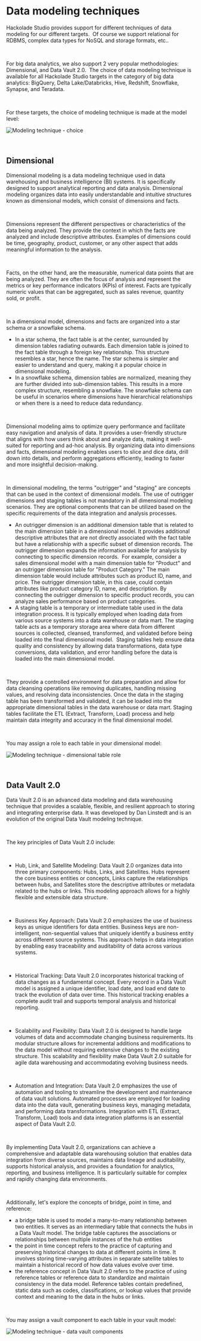 # Data modeling techniques

Hackolade Studio provides support for different techniques of data modeling for our different targets.&nbsp; Of course we support relational for RDBMS, complex data types for NoSQL and storage formats, etc.. &nbsp;

&nbsp;

For big data analytics, we also support 2 very popular methodologies: Dimensional, and Data Vault 2.0.&nbsp; The choice of data modeling technique is available for all Hackolade Studio targets in the category of big data analytics: BigQuery, Delta Lake/Databricks, Hive, Redshift, Snowflake, Synapse, and Teradata.

&nbsp;

For these targets, the choice of modeling technique is made at the model level:

![Modeling technique - choice](<lib/Modeling%20technique%20-%20choice.png>)

&nbsp;

## Dimensional

Dimensional modeling is a data modeling technique used in data warehousing and business intelligence (BI) systems. It is specifically designed to support analytical reporting and data analysis. Dimensional modeling organizes data into easily understandable and intuitive structures known as dimensional models, which consist of dimensions and facts.

&nbsp;

Dimensions represent the different perspectives or characteristics of the data being analyzed. They provide the context in which the facts are analyzed and include descriptive attributes. Examples of dimensions could be time, geography, product, customer, or any other aspect that adds meaningful information to the analysis.

&nbsp;

Facts, on the other hand, are the measurable, numerical data points that are being analyzed. They are often the focus of analysis and represent the metrics or key performance indicators (KPIs) of interest. Facts are typically numeric values that can be aggregated, such as sales revenue, quantity sold, or profit.

&nbsp;

In a dimensional model, dimensions and facts are organized into a star schema or a snowflake schema.&nbsp;

* In a star schema, the fact table is at the center, surrounded by dimension tables radiating outwards. Each dimension table is joined to the fact table through a foreign key relationship. This structure resembles a star, hence the name. The star schema is simpler and easier to understand and query, making it a popular choice in dimensional modeling.
* In a snowflake schema, dimension tables are normalized, meaning they are further divided into sub-dimension tables. This results in a more complex structure, resembling a snowflake. The snowflake schema can be useful in scenarios where dimensions have hierarchical relationships or when there is a need to reduce data redundancy.

&nbsp;

Dimensional modeling aims to optimize query performance and facilitate easy navigation and analysis of data. It provides a user-friendly structure that aligns with how users think about and analyze data, making it well-suited for reporting and ad-hoc analysis. By organizing data into dimensions and facts, dimensional modeling enables users to slice and dice data, drill down into details, and perform aggregations efficiently, leading to faster and more insightful decision-making.

&nbsp;

In dimensional modeling, the terms "outrigger" and "staging" are concepts that can be used in the context of dimensional models. The use of outrigger dimensions and staging tables is not mandatory in all dimensional modeling scenarios. They are optional components that can be utilized based on the specific requirements of the data integration and analysis processes.

* An outrigger dimension is an additional dimension table that is related to the main dimension table in a dimensional model. It provides additional descriptive attributes that are not directly associated with the fact table but have a relationship with a specific subset of dimension records. The outrigger dimension expands the information available for analysis by connecting to specific dimension records.&nbsp; For example, consider a sales dimensional model with a main dimension table for "Product" and an outrigger dimension table for "Product Category." The main dimension table would include attributes such as product ID, name, and price. The outrigger dimension table, in this case, could contain attributes like product category ID, name, and description. By connecting the outrigger dimension to specific product records, you can analyze sales performance based on product categories.
* A staging table is a temporary or intermediate table used in the data integration process. It is typically employed when loading data from various source systems into a data warehouse or data mart. The staging table acts as a temporary storage area where data from different sources is collected, cleansed, transformed, and validated before being loaded into the final dimensional model.&nbsp; Staging tables help ensure data quality and consistency by allowing data transformations, data type conversions, data validation, and error handling before the data is loaded into the main dimensional model.&nbsp;

&nbsp;

They provide a controlled environment for data preparation and allow for data cleansing operations like removing duplicates, handling missing values, and resolving data inconsistencies. Once the data in the staging table has been transformed and validated, it can be loaded into the appropriate dimensional tables in the data warehouse or data mart. Staging tables facilitate the ETL (Extract, Transform, Load) process and help maintain data integrity and accuracy in the final dimensional model.

&nbsp;

You may assign a role to each table in your dimensional model:

![Modeling technique - dimensional table role](<lib/Modeling%20technique%20-%20dimensional%20table%20role.png>)

&nbsp;

## Data Vault 2.0

Data Vault 2.0 is an advanced data modeling and data warehousing technique that provides a scalable, flexible, and resilient approach to storing and integrating enterprise data. It was developed by Dan Linstedt and is an evolution of the original Data Vault modeling technique.

&nbsp;

The key principles of Data Vault 2.0 include:

&nbsp;

* Hub, Link, and Satellite Modeling: Data Vault 2.0 organizes data into three primary components: Hubs, Links, and Satellites. Hubs represent the core business entities or concepts, Links capture the relationships between hubs, and Satellites store the descriptive attributes or metadata related to the hubs or links. This modeling approach allows for a highly flexible and extensible data structure.

&nbsp;

* Business Key Approach: Data Vault 2.0 emphasizes the use of business keys as unique identifiers for data entities. Business keys are non-intelligent, non-sequential values that uniquely identify a business entity across different source systems. This approach helps in data integration by enabling easy traceability and auditability of data across various systems.

&nbsp;

* Historical Tracking: Data Vault 2.0 incorporates historical tracking of data changes as a fundamental concept. Every record in a Data Vault model is assigned a unique identifier, load date, and load end date to track the evolution of data over time. This historical tracking enables a complete audit trail and supports temporal analysis and historical reporting.

&nbsp;

* Scalability and Flexibility: Data Vault 2.0 is designed to handle large volumes of data and accommodate changing business requirements. Its modular structure allows for incremental additions and modifications to the data model without requiring extensive changes to the existing structure. This scalability and flexibility make Data Vault 2.0 suitable for agile data warehousing and accommodating evolving business needs.

&nbsp;

* Automation and Integration: Data Vault 2.0 emphasizes the use of automation and tooling to streamline the development and maintenance of data vault solutions. Automated processes are employed for loading data into the data vault, generating business keys, managing metadata, and performing data transformations. Integration with ETL (Extract, Transform, Load) tools and data integration platforms is an essential aspect of Data Vault 2.0.

&nbsp;

By implementing Data Vault 2.0, organizations can achieve a comprehensive and adaptable data warehousing solution that enables data integration from diverse sources, maintains data lineage and auditability, supports historical analysis, and provides a foundation for analytics, reporting, and business intelligence. It is particularly suitable for complex and rapidly changing data environments.

&nbsp;

Additionally, let's explore the concepts of bridge, point in time, and reference:

* a bridge table is used to model a many-to-many relationship between two entities. It serves as an intermediary table that connects the hubs in a Data Vault model. The bridge table captures the associations or relationships between multiple instances of the hub entities
* the point in time concept refers to the practice of capturing and preserving historical changes to data at different points in time. It involves storing time-varying attributes in separate satellite tables to maintain a historical record of how data values evolve over time.
* the reference concept in Data Vault 2.0 refers to the practice of using reference tables or reference data to standardize and maintain consistency in the data model. Reference tables contain predefined, static data such as codes, classifications, or lookup values that provide context and meaning to the data in the hubs or links.

&nbsp;

You may assign a vault component to each table in your vault model:

![Modeling technique - data vault components](<lib/Modeling%20technique%20-%20data%20vault%20components.png>)

&nbsp;

